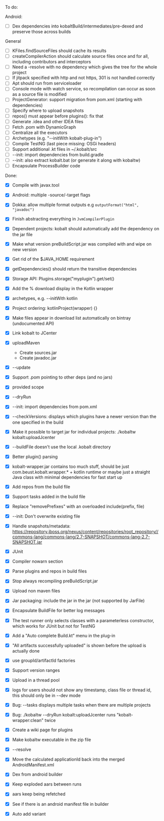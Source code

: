 To do:

Android:

- [ ] Dex dependencies into kobaltBuild/intermediates/pre-dexed and preserve those across builds

General

- [ ] KFiles.findSourceFiles should cache its results
- [ ] createCompilerAction should calculate source files once and for all, including contributors and interceptors
- [ ] Need a -resolve with no dependency which gives the tree for the whole project
- [ ] If jitpack specified with http and not https, 301 is not handled correctly
- [ ] Apt should run from serviceloader
- [ ] Console mode with watch service, so recompilation can occur as soon as a source file is modified
- [ ] ProjectGenerator: support migration from pom.xml (starting with dependencies)
- [ ] Specify where to upload snapshots
- [ ] repos() must appear before plugins(): fix that
- [ ] Generate .idea and other IDEA files
- [ ] Fetch .pom with DynamicGraph
- [ ] Centralize all the executors
- [ ] Archetypes (e.g. "--initWith kobalt-plug-in")
- [ ] Compile TestNG (last piece missing: OSGi headers)
- [ ] Support additional .kt files in ~/.kobalt/src
- [ ] --init: import dependencies from build.gradle
- [ ] --init: also extract kobalt.bat (or generate it along with kobaltw)
- [ ] Encapsulate ProcessBuilder code

Done:

- [x] Compile with javax.tool
- [x] Android: multiple -source/-target flags
- [x] Dokka: allow multiple format outputs e.g `outputFormat("html", "javadoc")`
- [x] Finish abstracting everything in `JvmCompilerPlugin`
- [x] Dependent projects: kobalt should automatically add the dependency on the jar file
- [x] Make what version preBuildScript.jar was compiled with and wipe on new version
- [x] Get rid of the $JAVA_HOME requirement
- [x] getDependencies() should return the transitive dependencies
- [x] Storage API: Plugins.storage("myplugin").get/set()
- [x] Add the % download display in the Kotlin wrapper
- [x] archetypes, e.g. --initWith kotlin
- [x] Project ordering: kotlinProject(wrapper) {}
- [x] Make files appear in download list automatically on bintray (undocumented API)
- [x] Link kobalt to JCenter
- [x] uploadMaven
  + Create sources.jar
  + Create javadoc.jar
- [x] --update
- [x] Support .pom pointing to other deps (and no jars)
- [x] provided scope
- [x] --dryRun
- [x] --init: import dependencies from pom.xml
- [x] --checkVersions: displays which plugins have a newer version than the one specified in the build
- [x] Make it possible to target jar for individual projects: ./kobaltw kobalt:uploadJcenter
- [x] --buildFile doesn't use the local .kobalt directory
- [x] Better plugin() parsing
- [x] kobalt-wrapper.jar contains too much stuff, should be just com.beust.kobalt.wrapper.* + kotlin runtime or maybe
just a straight Java class with minimal dependencies for fast start up
- [x] Add repos from the build file
- [x] Support tasks added in the build file
- [x] Replace "removePrefixes" with an overloaded include(prefix, file)
- [x] --init: Don't overwrite existing file
- [x] Handle snapshots/metadata: https://repository.jboss.org/nexus/content/repositories/root_repository//commons-lang/commons-lang/2.7-SNAPSHOT/commons-lang-2.7-SNAPSHOT.jar
- [x] JUnit
- [x] Compiler nowarn section
- [x] Parse plugins and repos in build files
- [x] Stop always recompiling preBuildScript.jar
- [x] Upload non maven files
- [x] Jar packaging: include the jar in the jar (not supported by JarFile)
- [x] Encapsulate BuildFile for better log messages
- [x] The test runner only selects classes with a parameterless constructor, which works for JUnit but not for TestNG
- [x] Add a "Auto complete Build.kt" menu in the plug-in
- [x] "All artifacts successfully uploaded" is shown before the upload is actually done
- [x] use groupId/artifactId
 factories
- [x] Support version ranges
- [x] Upload in a thread pool
- [x] logs for users should not show any timestamp, class file or thread id, this should only be in --dev mode
- [x] Bug: --tasks displays multiple tasks when there are multiple projects
- [x] Bug: ./kobaltw --dryRun kobalt:uploadJcenter runs "kobalt-wrapper:clean" twice
- [x] Create a wiki page for plugins
- [x] Make kobaltw executable in the zip file
- [x] --resolve <dep>

- [x] Move the calculated applicationId back into the merged AndroidManifest.xml
- [x] Dex from android builder
- [x] Keep exploded aars between runs
- [x] aars keep being refetched
- [x] See if there is an android manifest file in builder
- [x] Auto add variant

